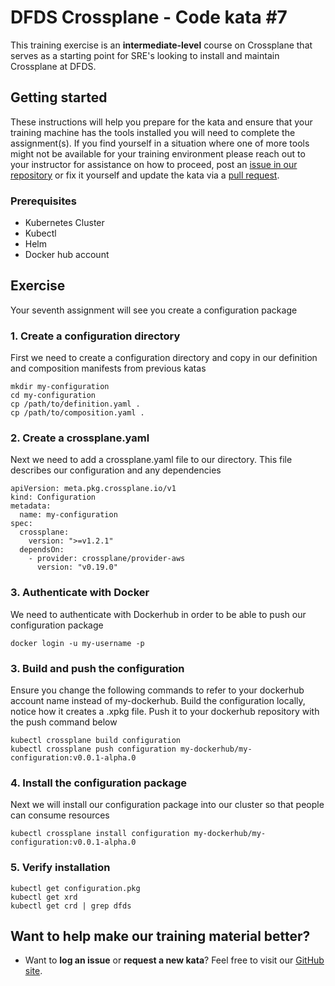 DFDS Crossplane - Code kata #7
======================================

This training exercise is an **intermediate-level** course on Crossplane that serves as a starting point for SRE's looking to install and maintain Crossplane at DFDS.

## Getting started
These instructions will help you prepare for the kata and ensure that your training machine has the tools installed you will need to complete the assignment(s). If you find yourself in a situation where one of more tools might not be available for your training environment please reach out to your instructor for assistance on how to proceed, post an [issue in our repository](https://github.com/dfds/dojo/issues) or fix it yourself and update the kata via a [pull request](https://github.com/dfds/dojo/pulls).

### Prerequisites
* Kubernetes Cluster
* Kubectl
* Helm
* Docker hub account

## Exercise
Your seventh assignment will see you create a configuration package

### 1. Create a configuration directory

First we need to create a configuration directory and copy in our definition and composition manifests from previous katas
```
mkdir my-configuration
cd my-configuration
cp /path/to/definition.yaml .
cp /path/to/composition.yaml .
```

### 2. Create a crossplane.yaml

Next we need to add a crossplane.yaml file to our directory. This file describes our configuration and any dependencies

```
apiVersion: meta.pkg.crossplane.io/v1
kind: Configuration
metadata:
  name: my-configuration
spec:
  crossplane:
    version: ">=v1.2.1"
  dependsOn:
    - provider: crossplane/provider-aws
      version: "v0.19.0"
```
### 3. Authenticate with Docker

We need to authenticate with Dockerhub in order to be able to push our configuration package

```
docker login -u my-username -p
```


### 3. Build and push the configuration

Ensure you change the following commands to refer to your dockerhub account name instead of my-dockerhub.
Build the configuration locally, notice how it creates a .xpkg file. Push it to your dockerhub repository with the push command below

```
kubectl crossplane build configuration
kubectl crossplane push configuration my-dockerhub/my-configuration:v0.0.1-alpha.0
```

### 4. Install the configuration package

Next we will install our configuration package into our cluster so that people can consume resources

```
kubectl crossplane install configuration my-dockerhub/my-configuration:v0.0.1-alpha.0
```

### 5. Verify installation

```
kubectl get configuration.pkg
kubectl get xrd
kubectl get crd | grep dfds
```


## Want to help make our training material better?
 * Want to **log an issue** or **request a new kata**? Feel free to visit our [GitHub site](https://github.com/dfds/dojo/issues).